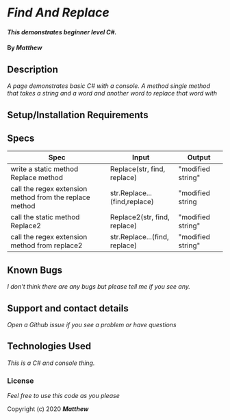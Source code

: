 
# _Find And Replace_

#### _This demonstrates beginner level C#._

#### By _**Matthew**_


## Description

_A page demonstrates basic C# with a console._
_A method single method that takes a string and a word and another word to replace that word with_
         
## Setup/Installation Requirements

## Specs
| Spec | Input | Output |
|-|-|-|
| write a static method Replace method | Replace(str, find, replace) | "modified string" |
| call the regex extension method from the replace method | str.Replace...(find,replace) | "modified string |
| call the static method Replace2 | Replace2(str, find, replace) | "modified string" |
| call the regex extension method from replace2 | str.Replace...(find, replace) | "modified string" |

## Known Bugs

_I don't think there are any bugs but please tell me if you see any._

## Support and contact details

_Open a Github issue if you see a problem or have questions_

## Technologies Used

_This is a C# and console thing._

### License

*Feel free to use this code as you please*

Copyright (c) 2020 **_Matthew_**
